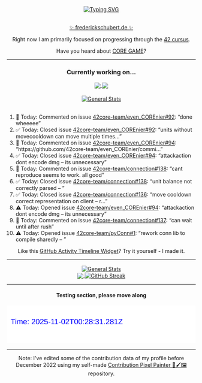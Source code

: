 <div align="center">
	<a href="https://git.io/typing-svg"><img src="https://readme-typing-svg.demolab.com?font=Fira+Code&size=30&pause=1000&color=70A5FD&background=1A1B27&center=true&vCenter=true&repeat=false&random=false&width=550&lines=%F0%9F%91%8B+Hello+World!+I'm+Freddy!+%F0%9F%96%96" alt="Typing SVG" /></a>
</div>
<br>
<div align="center">
	<p></p><a href="https://frederickschubert.de">✨ frederickschubert.de ✨</a></p>
	<p>Right now I am primarily focused on progressing through the <a href="https://github.com/FreddyMSchubert/42_cursus">42 cursus</a>.</p>
	<p>Have you heard about <a href="https://coregame.de/">CORE GAME</a>?</p>
</div>

<hr>

<div align="center">

### Currently working on...

<!-- [![current_repo](https://github-readme-stats.vercel.app/api/pin/?username=FreddyMSchubert&repo=Crafty_Concoctions&theme=tokyonight)](https://github.com/FreddyMSchubert/Crafty_Concoctions) -->

<div align="center">
	<a href="https://github.com/Reptudn/42_transcendence" target="_blank">
		<img align="center" src="https://github-readme-stats.vercel.app/api/pin/?username=Reptudn&repo=42_transcendence&theme=tokyonight" />
	</a>
	<a href="https://github.com/42core-team/even_COREnier" target="_blank">
		<img align="center" src="https://github-readme-stats.vercel.app/api/pin/?username=42core-team&repo=even_COREnier&theme=tokyonight" />
	</a>
</div>

<br>

<div align="center">
	<a href="https://github.com/FreddyMSchubert/42_cursus" target="_blank">
		<img align="center" src="https://github-readme-stats.vercel.app/api/pin/?username=FreddyMSchubert&repo=42_cursus&theme=tokyonight" alt="General Stats" />
	</a>
</div>

<br>

<div align="left">
<ol>
<!-- ACTIVITY:START -->
<li>💬 Today: Commented on issue <a href="https://github.com/42core-team/even_COREnier/issues/92#issuecomment-3171882063">42core-team/even_COREnier#92</a>: “done wheeeee”</li>
<li>✅ Today: Closed issue <a href="https://github.com/42core-team/even_COREnier/issues/92">42core-team/even_COREnier#92</a>: “units without movecooldown can move multiple times…”</li>
<li>💬 Today: Commented on issue <a href="https://github.com/42core-team/even_COREnier/issues/94#issuecomment-3170734975">42core-team/even_COREnier#94</a>: “https://github.com/42core-team/even_COREnier/commi…”</li>
<li>✅ Today: Closed issue <a href="https://github.com/42core-team/even_COREnier/issues/94">42core-team/even_COREnier#94</a>: “attackaction dont encode dmg – its unnecessary”</li>
<li>💬 Today: Commented on issue <a href="https://github.com/42core-team/connection/issues/138#issuecomment-3170725713">42core-team/connection#138</a>: “cant reproduce seems to work. all good”</li>
<li>✅ Today: Closed issue <a href="https://github.com/42core-team/connection/issues/138">42core-team/connection#138</a>: “unit balance not correctly parsed – ”</li>
<li>✅ Today: Closed issue <a href="https://github.com/42core-team/connection/issues/136">42core-team/connection#136</a>: “move cooldown correct representation on client – r…”</li>
<li>⚠️ Today: Opened issue <a href="https://github.com/42core-team/even_COREnier/issues/94">42core-team/even_COREnier#94</a>: “attackaction dont encode dmg – its unnecessary”</li>
<li>💬 Today: Commented on issue <a href="https://github.com/42core-team/connection/issues/137#issuecomment-3170710501">42core-team/connection#137</a>: “can wait until after rush”</li>
<li>⚠️ Today: Opened issue <a href="https://github.com/42core-team/pyConn/issues/1">42core-team/pyConn#1</a>: “rework conn lib to compile sharedly – ”</li>
<!-- ACTIVITY:END -->
</ol>
</div>

Like this [GitHub Activity Timeline Widget](https://github.com/FreddyMSchubert/github-activity-timeline)? Try it yourself - I made it.

<hr>

<div align="center">
	<a href="https://github.com/anuraghazra/github-readme-stats" target="_blank">
		<img height=200 align="center" src="https://github-readme-stats.vercel.app/api?username=FreddyMSchubert&show_icons=true&theme=tokyonight&card_width=650" alt="General Stats" />
	</a>
</div>

<div align="center">
	<a href="https://github.com/anuraghazra/github-readme-stats" target="_blank">
		<img height=200 align="center" src="https://github-readme-stats.vercel.app/api/top-langs/?username=FreddyMSchubert&layout=donut&theme=tokyonight&card_width=320">
	</a>
	<a href="https://github.com/DenverCoder1/github-readme-streak-stats" target="_blank">
		<img height=200 align="center" src="https://streak-stats.demolab.com?user=FreddyMSchubert&theme=tokyonight&date_format=j%20M%5B%20Y%5D&card_width=320&card_height=200&hide_total_contributions=true" alt="GitHub Streak" />
	</a>
</div>

<hr>

#### Testing section, please move along

![GitHub Defenders SVG](https://github.com/FreddyMSchubert/FreddyMSchubert/blob/github_defenders_output/output.svg)

<hr>

Note: I've edited some of the contribution data of my profile before December 2022 using my self-made [Contribution Pixel Painter 🎨🖌️🖼️](https://github.com/FreddyMSchubert/contribution-pixel-painter) repository.
